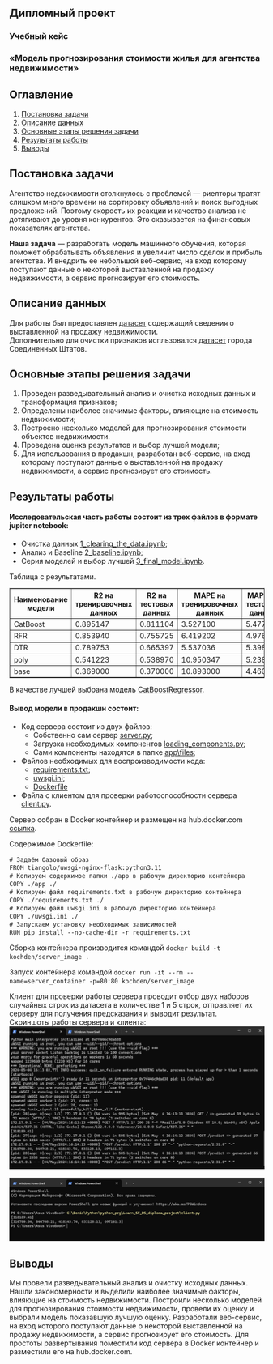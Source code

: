 ## Дипломный проект

### Учебный кейс  
### «Модель прогнозирования стоимости жилья для агентства недвижимости»

## Оглавление
1. [Постановка задачи](#Постановка-задачи)
2. [Описание данных](#Описание-данных)
3. [Основные этапы решения задачи](#Основные-этапы-решения-задачи)
4. [Результаты работы](#Результаты-работы)
5. [Выводы](#Выводы)


## Постановка задачи
Агентство недвижимости столкнулось с проблемой — риелторы тратят слишком много времени на сортировку объявлений и поиск выгодных предложений. Поэтому скорость их реакции и качество анализа не дотягивают до уровня конкурентов. Это сказывается на финансовых показателях агентства.

**Наша задача** — разработать модель машинного обучения, которая поможет обрабатывать объявления и увеличит число сделок и прибыль агентства. И внедрить ее небольшой веб-сервис, на вход которому поступают данные
о некоторой выставленной на продажу недвижимости, а сервис
прогнозирует его стоимость.


## Описание данных

Для работы был предоставлен [датасет](https://drive.google.com/file/d/11-ZNNIdcQ7TbT8Y0nsQ3Q0eiYQP__NIW/view) содержащий сведения о выставленной на продажу недвижимости.  
Дополнительно для очистки признаков испльзовался [датасет](https://www.kaggle.com/datasets/outwrest/simple-cities-us-dataset) города Соединенных Штатов.


## Основные этапы решения задачи

1. Проведен разведывательный анализ и очистка исходных данных и трансформация признаков;
2. Определены наиболее значимые факторы, влияющие на стоимость
недвижимости;
3. Построено несколько моделей для прогнозирования стоимости объектов недвижимости.
4. Проведена оценка результатов и выбор лучшей модели;
5. Для использования в продакшн, разработан веб-сервис, на вход которому поступают данные о выставленной на продажу недвижимости, а сервис прогнозирует его стоимость.

## Результаты работы

#### Исследовательская часть работы состоит из трех файлов в формате jupiter notebook:
- Очистка данных [1_clearing_the_data.ipynb](1_clearing_the_data.ipynb);
- Анализ и Baseline [2_baseline.ipynb](2_baseline.ipynb);
- Серия моделей и выбор лучшей [3_final_model.ipynb](3_final_model.ipynb).

Таблица с результатами.
<div>
<style scoped>
    .dataframe tbody tr th:only-of-type {
        vertical-align: middle;
    }

    .dataframe tbody tr th {
        vertical-align: top;
    }

    .dataframe thead th {
        text-align: center;
    }
</style>
<table border="1" class="dataframe">
  <thead>
    <tr style="text-align: right;">
      <th>Наименование модели</th>
      <th>R2 на тренировочных данных</th>
      <th>R2 на тестовых данных</th>
      <th>MAPE на тренировочных данных</th>
      <th>MAPE на тестовых данных</th>
    </tr>
  </thead>
  <tbody>
    <tr>
      <td>CatBoost</td>
      <td>0.895147</td>
      <td>0.811104</td>
      <td>3.527100</td>
      <td>5.477798</td>
    </tr>
    <tr>
      <td>RFR</td>
      <td>0.853940</td>
      <td>0.755725</td>
      <td>6.419202</td>
      <td>4.976279</td>
    </tr>
    <tr>
      <td>DTR</td>
      <td>0.789753</td>
      <td>0.665397</td>
      <td>5.537036</td>
      <td>5.398128</td>
    </tr>
    <tr>
      <td>poly</td>
      <td>0.541223</td>
      <td>0.538970</td>
      <td>10.950347</td>
      <td>5.238644</td>
    </tr>
    <tr>
      <td>base</td>
      <td>0.369000</td>
      <td>0.370000</td>
      <td>10.893000</td>
      <td>4.460000</td>
    </tr>
  </tbody>
</table>
</div>

В качестве лучшей выбрана модель [CatBoostRegressor](https://catboost.ai/en/docs/concepts/python-reference_catboostregressor).

#### Вывод модели в продакшн состоит:
- Код сервера состоит из двух файлов:
    - Собственно сам сервер [server.py](app\server.py);
    - Загрузка необходимых компонентов [loading_components.py](app\loading_components.py);
    - Сами компоненты находятся в папке [app\files](app\files);
- Файлов необходимых для воспроизводимости кода:
    - [requirements.txt](requirements.txt);
    - [uwsgi.ini](uwsgi.ini);
    - [Dockerfile](Dockerfile)
- Файла с клиентом для проверки работоспособности сервера [client.py](client.py).

Сервер собран в Docker контейнер и размещен на hub.docker.com [ссылка](https://hub.docker.com/r/kochden/server_image).

Содержимое Dockerfile:   
```
# Задаём базовый образ
FROM tiangolo/uwsgi-nginx-flask:python3.11
# Копируем содержимое папки ./app в рабочую директорию контейнера
COPY ./app ./
# Копируем файл requirements.txt в рабочую директорию контейнера
COPY ./requirements.txt ./
# Копируем файл uwsgi.ini в рабочую директорию контейнера
COPY ./uwsgi.ini ./
# Запускаем установку необходимых зависимостей
RUN pip install --no-cache-dir -r requirements.txt
```

Сборка контейнера производится командой ```docker build -t kochden/server_image .```

Запуск контейнера командой ```docker run -it --rm --name=server_container -p=80:80 kochden/server_image```

Клиент для проверки работы сервера проводит отбор двух наборов случайных строк из датасета в количестве 1 и 5 строк, отправляет их серверу для получения предсказания и выводит результат.  
Скриншоты работы сервера и клиента:  
![alt text](image.png)

![alt text](image-1.png)


## Выводы

Мы провели разведывательный анализ и очистку исходных данных. Нашли закономерности и выделили наиболее значимые факторы, влияющие на стоимость недвижимости. Построили несколько моделей для прогнозирования стоимости недвижимости, провели их оценку и выбрали модель показавшую лучшую оценку. Разработали веб-сервис, на вход которого поступают данные о некоторой выставленной на продажу недвижимости, а сервис прогнозирует его стоимость. Для простоты развертывания поместили код сервера в Docker контейнер и разместили его на hub.docker.com.